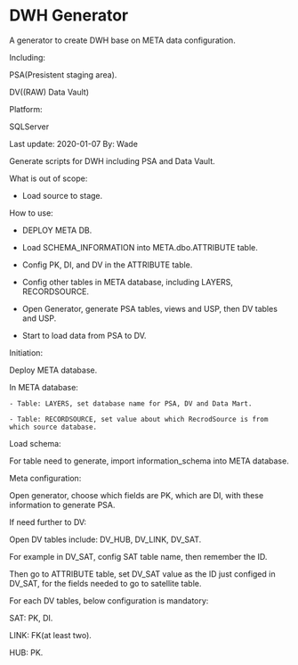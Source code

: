 # DWH Generator
A generator to create DWH base on META data configuration.

Including:

PSA(Presistent staging area).

DV((RAW) Data Vault)


Platform:

SQLServer

Last update: 2020-01-07
By: Wade

Generate scripts for DWH including PSA and Data Vault.



What is out of scope:
- Load source to stage. 



How to use:

- DEPLOY META DB.

- Load SCHEMA_INFORMATION into META.dbo.ATTRIBUTE table.

- Config PK, DI, and DV in the ATTRIBUTE table.

- Config other tables in META database, including LAYERS, RECORDSOURCE.

- Open Generator, generate PSA tables, views and USP, then DV tables and USP.

- Start to load data from PSA to DV.


Initiation:

Deploy META database.

In META database:

	- Table: LAYERS, set database name for PSA, DV and Data Mart.
  
	- Table: RECORDSOURCE, set value about which RecrodSource is from which source database.
  

Load schema:

For table need to generate, import information_schema into META database.


Meta configuration:

Open generator, choose which fields are PK, which are DI, with these information to generate PSA.


If need further to DV:

Open DV tables include: DV_HUB, DV_LINK, DV_SAT.

For example in DV_SAT, config SAT table name, then remember the ID.

Then go to ATTRIBUTE table, set DV_SAT value as the ID just configed in DV_SAT, for the fields needed to go to satellite table.

For each DV tables, below configuration is mandatory:

SAT: PK, DI.

LINK: FK(at least two).

HUB: PK. 
